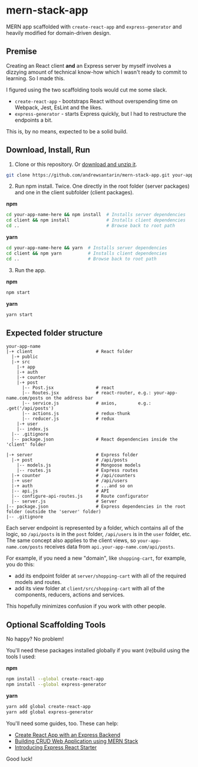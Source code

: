 # mern-stack-app
MERN app scaffolded with `create-react-app` and `express-generator` and heavily modified for domain-driven design.

## Premise
Creating an React client **and** an Express server by myself involves a dizzying amount of technical know-how which I wasn't ready to commit to learning. So I made this.

I figured using the two scaffolding tools would cut me some slack. 

- `create-react-app` - bootstraps React without overspending time on Webpack, Jest, EsLint and the likes.
- `express-generator` - starts Express quickly, but I had to restructure the endpoints a bit.

This is, by no means, expected to be a solid build.

## Download, Install, Run
1. Clone or this repository. Or [download and unzip it](https://github.com/andrewsantarin/mern-stack-app/archive/master.zip).
```sh
git clone https://github.com/andrewsantarin/mern-stack-app.git your-app-name-here
```

2. Run npm install. Twice. One directly in the root folder (server packages) and one in the client subfolder (client packages).

**npm**
```sh
cd your-app-name-here && npm install  # Installs server dependencies
cd client && npm install              # Installs client dependencies
cd ..                                 # Browse back to root path
```

**yarn**
```sh
cd your-app-name-here && yarn  # Installs server dependencies
cd client && npm yarn          # Installs client dependencies
cd ..                          # Browse back to root path
```

3. Run the app.

**npm**
```sh
npm start
```

**yarn**
```sh
yarn start
```

## Expected folder structure
```
your-app-name
|-+ client                        # React folder
  |-+ public
  |-+ src
    |-+ app
    |-+ auth
    |-+ counter
    |-+ post
      |-- Post.jsx                # react
      |-- Routes.jsx              # react-router, e.g.: your-app-name.com/posts on the address bar
      |-- service.js              # axios,        e.g.: .get('/api/posts')
      |-- actions.js              # redux-thunk
      |-- reducer.js              # redux
    |-+ user
    |-- index.js
  |-- .gitignore
  |-- package.json                # React dependencies inside the 'client' folder
  
|-+ server                        # Express folder
  |-+ post                        # /api/posts
    |-- models.js                 # Mongoose models
    |-- routes.js                 # Express routes
  |-+ counter                     # /api/counters
  |-+ user                        # /api/users
  |-+ auth                        # ...and so on
  |-- api.js                      # API
  |-- configure-api-routes.js     # Route configurator
  |-- server.js                   # Server
|-- package.json                  # Express dependencies in the root folder (outside the 'server' folder)
|-- .gitignore
```
Each server endpoint is represented by a folder, which contains all of the logic, so `/api/posts` is in the `post` folder, `/api/users` is in the `user` folder, etc.
The same concept also applies to the client views, so `your-app-name.com/posts` receives data from `api.your-app-name.com/api/posts`.

For example, if you need a new "domain", like `shopping-cart`, for example, you do this:
- add its endpoint folder at `server/shopping-cart` with all of the required models and routes.
- add its view folder at `client/src/shopping-cart` with all of the components, reducers, actions and services.

This hopefully minimizes confusion if you work with other people.

## Optional Scaffolding Tools
No happy? No problem!

You'll need these packages installed globally if you want (re)build using the tools I used:

**npm**
```sh
npm install --global create-react-app
npm install --global express-generator
```

**yarn**
```sh
yarn add global create-react-app
yarn add global express-generator
```

You'll need some guides, too. These can help:
- [Create React App with an Express Backend](daveceddia.com/create-react-app-express-backend/)
- [Building CRUD Web Application using MERN Stack
](djamware.com/post/59faec0a80aca7739224ee1f/building-crud-web-application-using-mern-stack)
- [Introducing Express React Starter](https://medium.com/burke-knows-words/introducing-express-react-starter-b6d299206a3a)

Good luck!